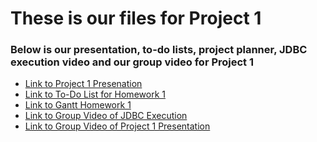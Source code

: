 # These is our files for Project 1
### Below is our presentation, to-do lists, project planner, JDBC execution video and our group video for Project 1

- <a href="https://cuny-my.sharepoint.com/:p:/g/personal/damaris_campos29_qmail_cuny_edu/EV5TCDWcAe9BnGnIZKebOaUBUQFeWSxsVwVzeSZr5To_3w?rtime=hSBDIZ1J3Eg" rel="noopener noreferrer" target="_blank">Link to Project 1 Presenation</a>
- <a href="https://cuny-my.sharepoint.com/:x:/g/personal/damaris_campos29_qmail_cuny_edu/EXHqkmVSItZNi0u4XTjeAHwBAbN5VcyNZQzKigAUpncBKA?e=upzukR" rel="noopener noreferrer" target="_blank">Link to To-Do List for Homework 1</a>
- <a href="https://cuny-my.sharepoint.com/:x:/g/personal/damaris_campos29_qmail_cuny_edu/EZxnnM4_HZZPppRQPMUAq7YBG4ieMZnHKJzRms4dIfygvw?e=gkAciG" rel="noopener noreferrer" target="_blank">Link to Gantt Homework 1</a>
- <a href="https://drive.google.com/file/d/1KcIrqO6-eH2CPZ7yOn7CEsA9jx4tXM1Y/view?usp=drive_link" rel="noopener noreferrer" target="_blank">Link to Group Video of JDBC Execution</a>
- <a href="https://drive.google.com/file/d/1keAGxkZByk-kkV5KWTAeIQmqy2HGwuxZ/view?usp=drive_link" rel="noopener noreferrer" target="_blank">Link to Group Video of Project 1 Presentation</a>

